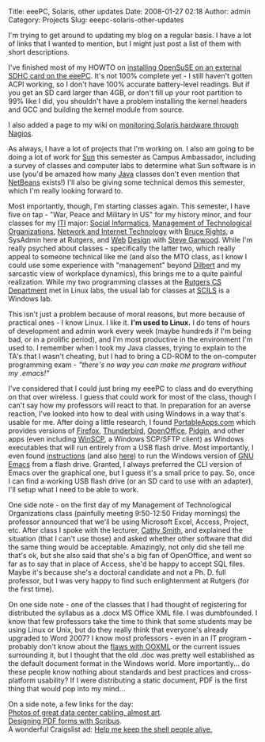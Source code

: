 Title: eeePC, Solaris, other updates
Date: 2008-01-27 02:18
Author: admin
Category: Projects
Slug: eeepc-solaris-other-updates

I'm trying to get around to updating my blog on a regular basis. I have
a lot of links that I wanted to mention, but I might just post a list of
them with short descriptions.

I've finished most of my HOWTO on [installing OpenSuSE on an external
SDHC card on the eeePC][]. It's not 100% complete yet - I still haven't
gotten ACPI working, so I don't have 100% accurate battery-level
readings. But if you get an SD card larger than 4GB, or don't fill up
your root partition to 99% like I did, you shouldn't have a problem
installing the kernel headers and GCC and building the kernel module
from source.

I also added a page to my wiki on [monitoring Solaris hardware through
Nagios][].

As always, I have a lot of projects that I'm working on. I also am going
to be doing a lot of work for [Sun][] this semester as Campus
Ambassador, including a survey of classes and computer labs to determine
what Sun software is in use (you'd be amazed how many [Java][] classes
don't even mention that [NetBeans][] exists!) I'll also be giving some
technical demos this semester, which I'm really looking forward to.

Most importantly, though, I'm starting classes again. This semester, I
have five on tap - "War, Peace and Military in US" for my history minor,
and four classes for my [ITI][] major: [Social Informatics][],
[Management of Technological Organizations][], [Network and Internet
Technology][] with [Bruce Rights][], a SysAdmin here at Rutgers, and
[Web][] [Design][] with [Steve Garwood][]. While I'm really psyched
about classes - specifically the latter two, which really appeal to
someone technical like me (and also the MTO class, as I know I could use
some experience with "management" beyond [Dilbert][] and my sarcastic
view of workplace dynamics), this brings me to a quite painful
realization. While my two programming classes at the [Rutgers CS
Department][] met in Linux labs, the usual lab for classes at [SCILS][]
is a Windows lab.

This isn't just a problem because of moral reasons, but more because of
practical ones - I know Linux. I like it.
<span style="font-weight: bold;">I'm used to Linux.</span> I do tens of
hours of development and admin work every week (maybe hundreds if I'm
being bad, or in a prolific period), and I'm most productive in the
environment I'm used to. I remember when I took my Java classes, trying
to explain to the TA's that I wasn't cheating, but I had to bring a
CD-ROM to the on-computer programming exam -
<span style="font-style: italic;">"there's no way you can make me
program without my .emacs!"</span>

I've considered that I could just bring my eeePC to class and do
everything on that over wireless. I guess that could work for most of
the class, though I can't say how my professors will react to that. In
preparation for an averse reaction, I've looked into how to deal with
using Windows in a way that's usable for me. After doing a little
research, I found [PortableApps.com][] which provides versions of
[Firefox][], [Thunderbird][], [OpenOffice][], [Pidgin][], and other apps
(even including [WinSCP][], a Windows SCP/SFTP client) as Windows
executables that will run entirely from a USB flash drive. Most
importantly, I even found [instructions][] (and also [here][]) to run
the Windows version of [GNU Emacs][] from a flash drive. Granted, I
always preferred the CLI version of Emacs over the graphical one, but I
guess it's a small price to pay. So, once I can find a working USB flash
drive (or an SD card to use with an adapter), I'll setup what I need to
be able to work.

One side note - on the first day of my Management of Technological
Organizations class (painfully meeting 9:50-12:50 Friday mornings) the
professor announced that we'll be using Microsoft Excel, Access,
Project, etc. After class I spoke with the lecturer, [Cathy Smith][],
and explained the situation (that I can't use those) and asked whether
other software that did the same thing would be acceptable. Amazingly,
not only did she tell me that's ok, but she also said that she's a big
fan of OpenOffice, and went so far as to say that in place of Access,
she'd be happy to accept SQL files. Maybe it's because she's a doctoral
candidate and not a Ph. D. full professor, but I was very happy to find
such enlightenment at Rutgers (for the first time).

On one side note - one of the classes that I had thought of registering
for distributed the syllabus as a .docx MS Office XML file. I was
dumbfounded. I know that few professors take the time to think that some
students may be using Linux or Unix, but do they really think that
everyone's already upgraded to Word 2007? I know most professors - even
in an IT program - probably don't know about the [flaws with OOXML][] or
the current issues surrounding it, but I thought that the old .doc was
pretty well established as the default document format in the Windows
world. More importantly... do these people know nothing about standards
and best practices and cross-platform usability? If I were distributing
a static document, PDF is the first thing that would pop into my mind...

On a side note, a few links for the day:  
[Photos of great data center cabling, almost art][].  
[Designing PDF forms with Scribus][].  
A wonderful Craigslist ad: [<span style="font-size:100%;">Help me keep
the shell people alive.</span>][]

  [installing OpenSuSE on an external SDHC card on the eeePC]: http://www.jasonantman.com/wiki/index.php/OpenSuSE_10.3_on_eeePC_External_SDHC
  [monitoring Solaris hardware through Nagios]: http://www.jasonantman.com/wiki/index.php/Solaris_Nagios_Checks
  [Sun]: http://www.sun.com/
  [Java]: http://www.java.com/en/
  [NetBeans]: http://www.netbeans.org/
  [ITI]: http://www.scils.rutgers.edu/information-technology-and-informatics-major/program-information.html
  [Social Informatics]: http://www.scils.rutgers.edu/component/option,com_courses/task,view/sch,04/cur,547/num,200/Itemid,54/
  [Management of Technological Organizations]: http://www.scils.rutgers.edu/component/option,com_courses/task,view/sch,04/cur,547/num,210/Itemid,54/
  [Network and Internet Technology]: http://www.scils.rutgers.edu/component/option,com_courses/task,view/sch,04/cur,547/num,331/Itemid,54/
  [Bruce Rights]: http://rci.rutgers.edu/~brights/
  [Web]: http://www.scils.rutgers.edu/component/option,com_courses/task,view/sch,04/cur,547/num,320/Itemid,54/
  [Design]: http://www.stevegarwood.com/webdesign/webditi/index.htm
  [Steve Garwood]: http://www.stevegarwood.com/
  [Dilbert]: http://www.unitedmedia.com/comics/dilbert/
  [Rutgers CS Department]: http://www.cs.rutgers.edu/
  [SCILS]: http://www.scils.rutgers.edu/
  [PortableApps.com]: http://portableapps.com/
  [Firefox]: http://www.mozilla.com/en-US/firefox/
  [Thunderbird]: http://www.mozilla.com/en-US/thunderbird/
  [OpenOffice]: http://www.openoffice.org/
  [Pidgin]: http://www.pidgin.im/
  [WinSCP]: http://winscp.net/eng/index.php
  [instructions]: http://pigpog.com/node/2875
  [here]: http://theblackdragon.wordpress.com/2006/05/12/portable-emacs/
  [GNU Emacs]: http://www.gnu.org/software/emacs/
  [Cathy Smith]: http://www.scils.rutgers.edu/directory/rutsmith/index.html
  [flaws with OOXML]: http://www.noooxml.org/start
  [Photos of great data center cabling, almost art]: http://royal.pingdom.com/?p=240
  [Designing PDF forms with Scribus]: http://wiki.scribus.net/index.php/Your_first_PDF_form_with_Scribus
  [<span style="font-size:100%;">Help me keep the shell people
  alive.</span>]: http://www.craigslist.org/about/best/nyc/485967082.html
